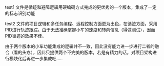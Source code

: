 test1 文件是循迹和避障逻辑用硬编码方式完成的更优秀的一个版本，集成了一定的标志识别功能

test2 文件的项目逻辑和多任务编程、远程控制方面更为出色，在循迹方面，采用PID进行轨迹跟踪。由于无法准确掌握小车的速度和转向信息（得做测试），因而PID循迹的效果不佳。

由于两个版本的小车功能集成的逻辑并不一致，因此没有能力进一步进行二者的融合（看的头疼），因此只提供两个不完美的版本，若是有精力的话，对项目架构进行模块化后再进一步集成吧.....